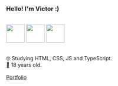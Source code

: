 ### Hello! I'm Victor :)
<br/>
<div id="conjunt">
 <a href="https://github.com/victor-4guiar"><img height="50" width="50" src="https://media.discordapp.net/attachments/918659534338269224/1020869397788766310/0.png?width=427&height=427" /></a>
 <a href="https://github.com/victor-4guiar"><img height="50" width="50" src="https://media.discordapp.net/attachments/918659534338269224/1020869398375960646/1.png?width=427&height=427" /></a>
 <a href="https://github.com/victor-4guiar"><img height="50" width="50" src="https://media.discordapp.net/attachments/918659534338269224/1020869396710830140/2.png?width=427&height=427" /></a>
</div><br/>

🤓 Studying HTML, CSS, JS and TypeScript.<br>
🧍 18 years old.<br><br>
<a href="https://victor-front.github.io/Portfolio-Victor-g2/" rel="external" target="_blank">Portfolio</a>
